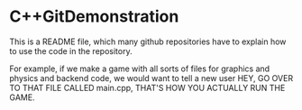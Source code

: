 # C++GitDemonstration
This is a README file, which many github repositories have to explain how to use the code in the repository.

For example, if we make a game with all sorts of files for graphics and physics and backend code, we would want to tell a new user HEY, GO OVER TO THAT FILE CALLED main.cpp, THAT'S HOW YOU ACTUALLY RUN THE GAME.
